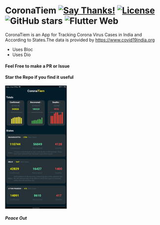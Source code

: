 # CoronaTiem [![Say Thanks!](https://img.shields.io/badge/Say%20Thanks-!-1EAEDB.svg)](https://saythanks.io/to/techysrthk%40gmail.com) [![License](https://img.shields.io/badge/license-MIT-orange.svg)](https://github.com/srthkpthk/corona_tiem/blob/master/LICENSE.md) ![GitHub stars](https://img.shields.io/github/stars/srthkpthk/corona_tiem) ![Flutter Web](https://github.com/srthkpthk/corona_tiem/workflows/Flutter%20Web/badge.svg)

CoronaTiem is an App for Tracking Corona Virus Cases in India and According to States.The data is provided by https://www.covid19india.org

  - Uses Bloc 
  - Uses Dio  

 #### Feel Free to make a PR or Issue
 
 
 #### Star the Repo if you find it useful 

 <img src="ss.jpg" width="200" height="400">

 ##### Peace Out

